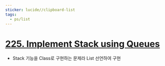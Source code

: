 ```yaml
---
sticker: lucide//clipboard-list
tags:
  - ps/list
---
```

# [225. Implement Stack using Queues](https://leetcode.com/problems/implement-stack-using-queues/)
- Stack 기능을 Class로 구현하는 문제라 List 선언하여 구현
